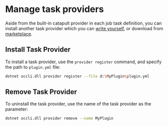 # Manage task providers

Aside from the built-in catapult provider in each job task definition, you can install another task provider which you can [write yourself](../dev-guides/create-task-provider.md), or download from [marketplace](../dev-guides/create-task-provider-4.md#provider-marketplace).

## Install Task Provider

To install a task provider, use the `provider register` command, and specify the path to `plugin.yml` file:
```sh
dotnet occli.dll provider register --file d:\MyPlugin\plugin.yml
```

## Remove Task Provider

To uninstall the task provider, use the name of the task provider as the parameter:
```sh
dotnet occli.dll provider remove --name MyPlugin 
```
